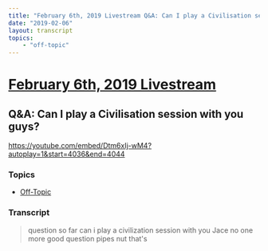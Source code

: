 ```yaml
---
title: "February 6th, 2019 Livestream Q&A: Can I play a Civilisation session with you guys?"
date: "2019-02-06"
layout: transcript
topics:
    - "off-topic"
---
```

# [February 6th, 2019 Livestream](../2019-02-06.md)
## Q&A: Can I play a Civilisation session with you guys?
https://youtube.com/embed/Dtm6xIj-wM4?autoplay=1&start=4036&end=4044

### Topics
* [Off-Topic](../topics/off-topic.md)

### Transcript

> question so far can i play a civilization session with you Jace no one more good question pipes nut that's
